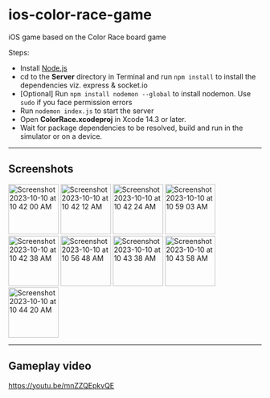 # ios-color-race-game
iOS game based on the Color Race board game

Steps:
* Install [Node.js](https://nodejs.org/en/download)
* cd to the **Server** directory in Terminal and run `npm install` to install the dependencies viz. express & socket.io
* [Optional] Run `npm install nodemon --global` to install nodemon. Use `sudo` if you face permission errors
* Run `nodemon index.js` to start the server
* Open **ColorRace.xcodeproj** in Xcode 14.3 or later.
* Wait for package dependencies to be resolved, build and run in the simulator or on a device.

---
Screenshots
---
<img width="100" alt="Screenshot 2023-10-10 at 10 42 00 AM" src="https://github.com/anupdsouza/ios-color-race-game/assets/103429618/00a170f1-f8bb-41b4-a7ed-fb2d17f42223">
<img width="100" alt="Screenshot 2023-10-10 at 10 42 12 AM" src="https://github.com/anupdsouza/ios-color-race-game/assets/103429618/27072a22-dee8-4712-9b3a-0aa4aa5e7240">
<img width="100" alt="Screenshot 2023-10-10 at 10 42 24 AM" src="https://github.com/anupdsouza/ios-color-race-game/assets/103429618/aacaa893-feee-4723-9298-ecc4325adf0b">
<img width="100" alt="Screenshot 2023-10-10 at 10 59 03 AM" src="https://github.com/anupdsouza/ios-color-race-game/assets/103429618/bf66185f-790c-4856-b0de-03c10a95bd55">
<img width="100" alt="Screenshot 2023-10-10 at 10 42 38 AM" src="https://github.com/anupdsouza/ios-color-race-game/assets/103429618/19a341d6-e2d0-4bba-b6d4-ce1f07575085">
<img width="100" alt="Screenshot 2023-10-10 at 10 56 48 AM" src="https://github.com/anupdsouza/ios-color-race-game/assets/103429618/86969e45-9b9f-452f-a85a-75981615dd84">
<img width="100" alt="Screenshot 2023-10-10 at 10 43 38 AM" src="https://github.com/anupdsouza/ios-color-race-game/assets/103429618/7210a789-6ec9-4e05-83a2-0ca50fa5e204">
<img width="100" alt="Screenshot 2023-10-10 at 10 43 58 AM" src="https://github.com/anupdsouza/ios-color-race-game/assets/103429618/5070c197-7aed-411f-a1a0-37d78d21c610">
<img width="100" alt="Screenshot 2023-10-10 at 10 44 20 AM" src="https://github.com/anupdsouza/ios-color-race-game/assets/103429618/5e2f0324-f335-4f59-bf1e-ce6d81bc2865">

---
Gameplay video
---
https://youtu.be/mnZZQEpkvQE



